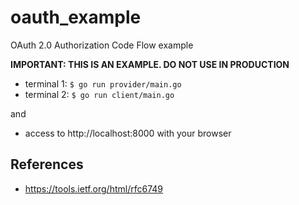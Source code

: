oauth_example
=============

OAuth 2.0 Authorization Code Flow example

**IMPORTANT: THIS IS AN EXAMPLE. DO NOT USE IN PRODUCTION**

* terminal 1: `$ go run provider/main.go`
* terminal 2: `$ go run client/main.go`

and

* access to http://localhost:8000 with your browser

## References

* https://tools.ietf.org/html/rfc6749
